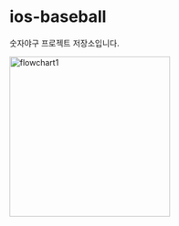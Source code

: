 # ios-baseball
숫자야구 프로젝트 저장소입니다.

<img width="281" alt="flowchart1" src="https://user-images.githubusercontent.com/87158656/183799958-638d2e1d-190d-4093-8fcc-3e09c457fbc7.png">
